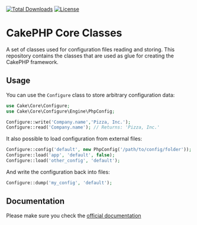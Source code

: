 [![Total Downloads](https://img.shields.io/packagist/dt/cakephp/core.svg?style=flat-square)](https://packagist.org/packages/cakephp/core)
[![License](https://img.shields.io/badge/license-MIT-blue.svg?style=flat-square)](LICENSE.txt)

# CakePHP Core Classes

A set of classes used for configuration files reading and storing.
This repository contains the classes that are used as glue for creating the CakePHP framework.

## Usage

You can use the `Configure` class to store arbitrary configuration data:

```php
use Cake\Core\Configure;
use Cake\Core\Configure\Engine\PhpConfig;

Configure::write('Company.name','Pizza, Inc.');
Configure::read('Company.name'); // Returns: 'Pizza, Inc.'
```

It also possible to load configuration from external files:

```php
Configure::config('default', new PhpConfig('/path/to/config/folder'));
Configure::load('app', 'default', false);
Configure::load('other_config', 'default');
```

And write the configuration back into files:

```php
Configure::dump('my_config', 'default');
```

## Documentation

Please make sure you check the [official documentation](https://book.cakephp.org/5/en/development/configuration.html)
